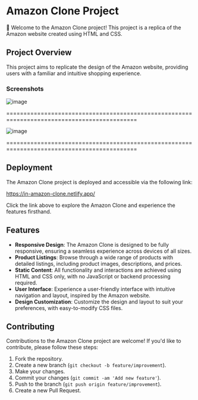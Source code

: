 # Amazon Clone Project

🚀 Welcome to the Amazon Clone project! This project is a replica of the Amazon website created using HTML and CSS.

## Project Overview

This project aims to replicate the design of the Amazon website, providing users with a familiar and intuitive shopping experience.

### Screenshots
![image](https://github.com/GarvVirmani/Amazon-Clone/assets/131982472/1a7d1b73-5890-46f8-8bbb-ecac366e2467)

============================================================================================

![image](https://github.com/GarvVirmani/Amazon-Clone/assets/131982472/232b9574-a6e7-4be2-a99f-bc029aa018a2)

============================================================================================
## Deployment

The Amazon Clone project is deployed and accessible via the following link:

https://in-amazon-clone.netlify.app/

Click the link above to explore the Amazon Clone and experience the features firsthand.

## Features

- **Responsive Design**: The Amazon Clone is designed to be fully responsive, ensuring a seamless experience across devices of all sizes.
- **Product Listings**: Browse through a wide range of products with detailed listings, including product images, descriptions, and prices.
- **Static Content**: All functionality and interactions are achieved using HTML and CSS only, with no JavaScript or backend processing required.
- **User Interface**: Experience a user-friendly interface with intuitive navigation and layout, inspired by the Amazon website.
- **Design Customization**: Customize the design and layout to suit your preferences, with easy-to-modify CSS files.


## Contributing

Contributions to the Amazon Clone project are welcome! If you'd like to contribute, please follow these steps:

1. Fork the repository.
2. Create a new branch (`git checkout -b feature/improvement`).
3. Make your changes.
4. Commit your changes (`git commit -am 'Add new feature'`).
5. Push to the branch (`git push origin feature/improvement`).
6. Create a new Pull Request.

